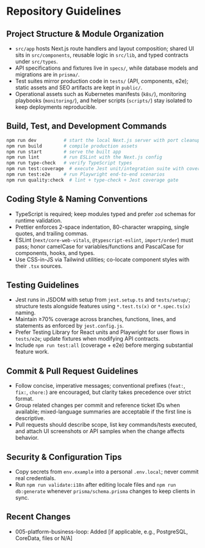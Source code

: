 # Repository Guidelines

## Project Structure & Module Organization
- `src/app` hosts Next.js route handlers and layout composition; shared UI sits in `src/components`, reusable logic in `src/lib`, and typed contracts under `src/types`.
- API specifications and fixtures live in `specs/`, while database models and migrations are in `prisma/`.
- Test suites mirror production code in `tests/` (API, components, e2e); static assets and SEO artifacts are kept in `public/`.
- Operational assets such as Kubernetes manifests (`k8s/`), monitoring playbooks (`monitoring/`), and helper scripts (`scripts/`) stay isolated to keep deployments reproducible.

## Build, Test, and Development Commands
```bash
npm run dev          # start the local Next.js server with port cleanup
npm run build        # compile production assets
npm run start        # serve the built app
npm run lint         # run ESLint with the Next.js config
npm run type-check   # verify TypeScript types
npm run test:coverage  # execute Jest unit/integration suite with coverage
npm run test:e2e     # run Playwright end-to-end scenarios
npm run quality:check  # lint + type-check + Jest coverage gate
```

## Coding Style & Naming Conventions
- TypeScript is required; keep modules typed and prefer `zod` schemas for runtime validation.
- Prettier enforces 2-space indentation, 80-character wrapping, single quotes, and trailing commas.
- ESLint (`next/core-web-vitals`, `@typescript-eslint`, `import/order`) must pass; honor camelCase for variables/functions and PascalCase for components, hooks, and types.
- Use CSS-in-JS via Tailwind utilities; co-locate component styles with their `.tsx` sources.

## Testing Guidelines
- Jest runs in JSDOM with setup from `jest.setup.ts` and `tests/setup/`; structure tests alongside features using `*.test.ts(x)` or `*.spec.ts(x)` naming.
- Maintain ≥70% coverage across branches, functions, lines, and statements as enforced by `jest.config.js`.
- Prefer Testing Library for React units and Playwright for user flows in `tests/e2e`; update fixtures when modifying API contracts.
- Include `npm run test:all` (coverage + e2e) before merging substantial feature work.

## Commit & Pull Request Guidelines
- Follow concise, imperative messages; conventional prefixes (`feat:`, `fix:`, `chore:`) are encouraged, but clarity takes precedence over strict format.
- Group related changes per commit and reference ticket IDs when available; mixed-language summaries are acceptable if the first line is descriptive.
- Pull requests should describe scope, list key commands/tests executed, and attach UI screenshots or API samples when the change affects behavior.

## Security & Configuration Tips
- Copy secrets from `env.example` into a personal `.env.local`; never commit real credentials.
- Run `npm run validate:i18n` after editing locale files and `npm run db:generate` whenever `prisma/schema.prisma` changes to keep clients in sync.

## Recent Changes
- 005-platform-business-loop: Added [if applicable, e.g., PostgreSQL, CoreData, files or N/A]
